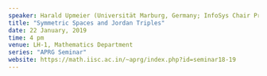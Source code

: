 ```yaml
---
speaker: Harald Upmeier (Universität Marburg, Germany; InfoSys Chair Professor, IISc)
title: "Symmetric Spaces and Jordan Triples"
date: 22 January, 2019
time: 4 pm
venue: LH-1, Mathematics Department
series: "APRG Seminar"
website: https://math.iisc.ac.in/~aprg/index.php?id=seminar18-19
---
```

